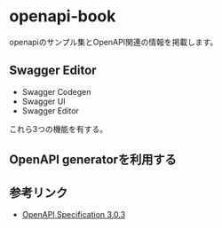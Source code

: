 # openapi-book

openapiのサンプル集とOpenAPI関連の情報を掲載します。

## Swagger Editor

* Swagger Codegen
* Swagger UI
* Swagger Editor

これら3つの機能を有する。


## OpenAPI generatorを利用する
## 参考リンク

* [OpenAPI Specification 3.0.3](https://github.com/OAI/OpenAPI-Specification/blob/main/versions/3.0.3.md)